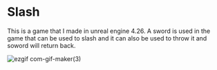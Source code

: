 # Slash
This is a game that I made in unreal engine 4.26. A sword is used in the game that can be used to slash and 
it can also be used to throw it and soword will return back.

![ezgif com-gif-maker(3)](https://user-images.githubusercontent.com/84324141/199491542-98d7c78e-007a-4456-9cfa-041078ef41a0.gif)
